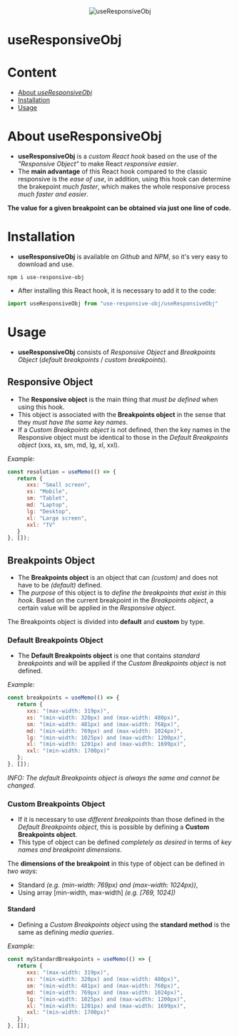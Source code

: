 <div align="center">
   <img src="https://i.imgur.com/MIi5AOX.png" alt="useResponsiveObj"></img>
</div>

# useResponsiveObj

# Content
- [About *useResponsiveObj*](https://github.com/drb0r1s/useResponsiveObj#about)
- [Installation](https://github.com/drb0r1s/useResponsiveObj#installation)
- [Usage](https://github.com/drb0r1s/useResponsiveObj#usage)

# About useResponsiveObj

- **useResponsiveObj** is a *custom React hook* based on the use of the *"Responsive Object"* to make React *responsive easier*.
- The **main advantage** of this React hook compared to the classic responsive is the *ease of use*, in addition, using this hook can determine the brakepoint *much faster*, which makes the whole responsive process *much faster and easier*.

**The value for a given breakpoint can be obtained via just one line of code.**

# Installation

- **useResponsiveObj** is available on *Github* and *NPM*, so it's very easy to download and use.

```
npm i use-responsive-obj
```

- After installing this React hook, it is necessary to add it to the code:

```js
import useResponsiveObj from "use-responsive-obj/useResponsiveObj"
```

# Usage

- **useResponsiveObj** consists of *Responsive Object* and *Breakpoints Object* (*default breakpoints* / *custom breakpoints*).

## Responsive Object
- The **Responsive object** is the main thing that *must be defined* when using this hook.
- This object is associated with the **Breakpoints object** in the sense that they *must have the same key names*.
- If a *Custom Breakpoints object* is not defined, then the key names in the Responsive object must be identical to those in the *Default Breakpoints object* (xxs, xs, sm, md, lg, xl, xxl).

*Example:*

```js
const resolution = useMemo(() => {
   return {
      xxs: "Small screen",
      xs: "Mobile",
      sm: "Tablet",
      md: "Laptop",
      lg: "Desktop",
      xl: "Large screen",
      xxl: "TV"
   }
}, []);
```

## Breakpoints Object
- The **Breakpoints object** is an object that can *(custom)* and does not have to be *(default)* defined.
- The *purpose* of this object is to *define the breakpoints that exist in this hook*. Based on the current breakpoint in the *Breakpoints object*, a certain value will be applied in the *Responsive object*.

The Breakpoints object is divided into **default** and **custom** by type.

### Default Breakpoints Object
- The **Default Breakpoints object** is one that contains *standard breakpoints* and will be applied if the *Custom Breakpoints object* is not defined.

*Example:*

```js
const breakpoints = useMemo(() => {
   return {
      xxs: "(max-width: 319px)",
      xs: "(min-width: 320px) and (max-width: 480px)",
      sm: "(min-width: 481px) and (max-width: 768px)",
      md: "(min-width: 769px) and (max-width: 1024px)",
      lg: "(min-width: 1025px) and (max-width: 1200px)",
      xl: "(min-width: 1201px) and (max-width: 1699px)",
      xxl: "(min-width: 1700px)"
   };
}, []);
```

*INFO: The default Breakpoints object is always the same and cannot be changed.*

### Custom Breakpoints Object
- If it is necessary to use *different breakpoints* than those defined in the *Default Breakpoints object*, this is possible by defining a **Custom Breakpoints object**.
- This type of object can be defined *completely as desired* in terms of *key names and breakpoint dimensions*.

The **dimensions of the breakpoint** in this type of object can be defined in *two ways*:
- Standard *(e.g. (min-width: 769px) and (max-width: 1024px))*,
- Using array \[min-width, max-width\] *(e.g. \[769, 1024\])*

#### Standard
- Defining a *Custom Breakpoints object* using the **standard method** is the same as defining *media queries*.

*Example:*

```js
const myStandardBreakpoints = useMemo(() => {
   return {
      xxs: "(max-width: 319px)",
      xs: "(min-width: 320px) and (max-width: 480px)",
      sm: "(min-width: 481px) and (max-width: 768px)",
      md: "(min-width: 769px) and (max-width: 1024px)",
      lg: "(min-width: 1025px) and (max-width: 1200px)",
      xl: "(min-width: 1201px) and (max-width: 1699px)",
      xxl: "(min-width: 1700px)"
   };
}, []);
```

